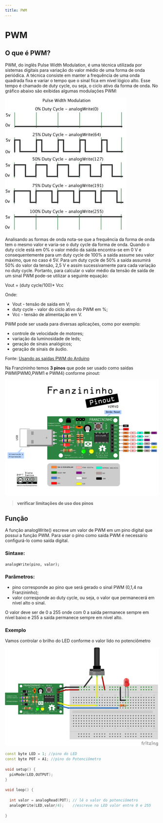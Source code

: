 ```yaml
---
title: PWM
---
```


# PWM

## O que é PWM?

PWM, do inglês Pulse Width Modulation, é uma técnica utilizada por sistemas digitais para variação do valor médio de uma forma de onda periódica. A técnica consiste em manter a frequência de uma onda quadrada fixa e variar o tempo que o sinal fica em nível lógico alto. Esse tempo é chamado de duty cycle, ou seja, o ciclo ativo da forma de onda. No gráfico abaixo são exibidas algumas modulações PWM:

![](../../.gitbook/assets/pwm-arduino-01.jpg)

Analisando as formas de onda nota-se que a frequência da forma de onda tem o mesmo valor e varia-se o duty cycle da forma de onda. Quando o duty cicle está em 0% o valor médio da saída encontra-se em 0 V e consequentemente para um duty cycle de 100% a saída assume seu valor máximo, que no caso é 5V. Para um duty cycle de 50% a saída assumirá 50% do valor da tensão, 2,5 V e assim sucessivamente para cada variação no duty cycle. Portanto, para calcular o valor médio da tensão de saída de um sinal PWM pode-se utilizar a seguinte equação:

Vout = \(duty cycle/100\)\* Vcc

Onde:

* Vout - tensão de saída em V;
* duty cycle - valor do ciclo ativo do PWM em %;
* Vcc - tensão de alimentação em V.

PWM pode ser usada para diversas aplicações, como por exemplo:

* controle de velocidade de motores;
* variação da luminosidade de leds;
* geração de sinais analógicos;
* geração de sinais de áudio.

Fonte: [Usando as saídas PWM do Arduino](https://www.embarcados.com.br/pwm-do-arduino/)

Na Franzininho temos **3 pinos** que pode ser usado como saidas PWM\(PWM0,PWM1 e PWM4\) conforme pinout:

![](../../.gitbook/assets/pinagem-v2%20%283%29.png)

> **verificar limitações de uso dos pinos**

## Função

A função analogWrite\(\) escreve um valor de PWM em um pino digital que possui a função PWM. Para usar o pino como saída PWM é necessário configurá-lo como saída digital.

### Sintaxe:

`analogWrite(pino, valor);`

### Parâmetros:

* pino corresponde ao pino que será gerado o sinal PWM \(0,1,4 na Franzininho\);
* valor corresponde ao duty cycle, ou seja, o valor que permanecerá em nível alto o sinal.

O valor deve ser de 0 a 255 onde com 0 a saída permanece sempre em nível baixo e 255 a saída permanece sempre em nível alto.

### Exemplo

Vamos controlar o brilho do LED conforme o valor lido no potenciômetro

![](../../.gitbook/assets/image1%20%289%29.png)

```cpp
const byte LED = 1; //pino do LED
const byte POT = A1; //pino do Potenciômetro

void setup() {
  pinMode(LED,OUTPUT);
}

void loop() {

  int valor = analogRead(POT); // lê o valor do potenciômetro
  analogWrite(LED,valor/4);    //escreve no LED valor entre 0 e 255

}
```

